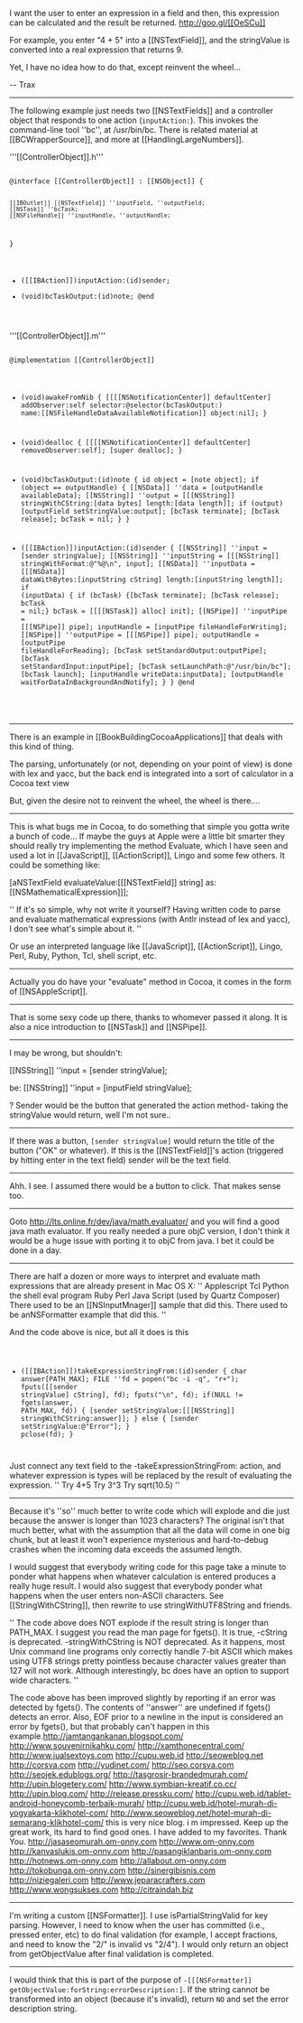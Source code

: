 

I want the user to enter an expression in a field and then, this expression can be calculated and the result be returned. http://goo.gl/[[OeSCu]]

For example, you enter "4 + 5" into a [[NSTextField]], and the stringValue is converted into a real expression that returns 9.

Yet, I have no idea how to do that, except reinvent the wheel...

-- Trax

----

The following example just needs two [[NSTextFields]] and a controller object that responds to one action (<code>inputAction:</code>). This invokes the command-line tool ''bc'', at /usr/bin/bc. There is related material at [[BCWrapperSource]], and more at [[HandlingLargeNumbers]].

'''[[ControllerObject]].h'''

<code>
@interface [[ControllerObject]] : [[NSObject]] {

    [[IBOutlet]] [[NSTextField]] ''inputField, ''outputField;
    [[NSTask]] ''bcTask;
    [[NSFileHandle]] ''inputHandle, ''outputHandle;

}
- ([[IBAction]])inputAction:(id)sender;
- (void)bcTaskOutput:(id)note;
@end
</code>

'''[[ControllerObject]].m'''

<code>
@implementation [[ControllerObject]] 

- (void)awakeFromNib {
    [[[[NSNotificationCenter]] defaultCenter] addObserver:self
                    selector:@selector(bcTaskOutput:)
                    name:[[NSFileHandleDataAvailableNotification]] 
                    object:nil];
}

- (void)dealloc {
    [[[[NSNotificationCenter]] defaultCenter] removeObserver:self];
    [super dealloc];
}

- (void)bcTaskOutput:(id)note {
    id object = [note object];
    if (object == outputHandle) {
        [[NSData]] ''data = [outputHandle availableData];
        [[NSString]] ''output = [[[NSString]] stringWithCString:[data bytes] length:[data length]];
        if (output) [outputField setStringValue:output];
        [bcTask terminate]; [bcTask release]; bcTask = nil;
    }
}

- ([[IBAction]])inputAction:(id)sender {
    [[NSString]] ''input = [sender stringValue];
    [[NSString]] ''inputString = [[[NSString]] stringWithFormat:@"%@\n", input];
    [[NSData]] ''inputData = [[[NSData]] dataWithBytes:[inputString cString] 
                                        length:[inputString length]];
    if (inputData) {
        if (bcTask) {[bcTask terminate]; [bcTask release]; bcTask = nil;}
        bcTask = [[[[NSTask]] alloc] init];
        [[NSPipe]] ''inputPipe = [[[NSPipe]] pipe];
        inputHandle = [inputPipe fileHandleForWriting];
        [[NSPipe]] ''outputPipe = [[[NSPipe]] pipe];
        outputHandle = [outputPipe fileHandleForReading];
        [bcTask setStandardOutput:outputPipe];
        [bcTask setStandardInput:inputPipe];
        [bcTask setLaunchPath:@"/usr/bin/bc"];
        [bcTask launch];
        [inputHandle writeData:inputData];
        [outputHandle waitForDataInBackgroundAndNotify];
    }
}
@end
</code>

----

There is an example in [[BookBuildingCocoaApplications]] that deals with this kind of thing.

The parsing, unfortunately (or not, depending on your point of view) is done with lex and yacc,
but the back end is integrated into a sort of calculator in a Cocoa text view

But, given the desire not to reinvent the wheel, the wheel is there....

----

This is what bugs me in Cocoa, to do something that simple you gotta write a bunch of code... If maybe the guys at Apple were a little bit smarter they should really try implementing the method Evaluate, which I have seen and used a lot in [[JavaScript]], [[ActionScript]], Lingo and some few others.
It could be something like:

 [aNSTextField evaluateValue:[[[NSTextField]] string] as:[[NSMathematicalExpression]]];

''
If it's so simple, why not write it yourself? Having written code to parse and evaluate mathematical expressions (with Antlr instead of lex and yacc), I don't see what's simple about it.
''

Or use an interpreted language like [[JavaScript]], [[ActionScript]], Lingo, Perl, Ruby, Python, Tcl, shell script, etc.

----

Actually you do have your "evaluate" method in Cocoa, it comes in the form of [[NSAppleScript]].

----

That is some sexy code up there, thanks to whomever passed it along.  It is also a nice introduction to [[NSTask]] and [[NSPipe]].

----

I may be wrong, but shouldn't:

[[NSString]] ''input = [sender stringValue];

be:
[[NSString]] ''input = [inputField stringValue];

? Sender would be the button that generated the action method- taking the stringValue would return, well I'm not sure..

----

If there was a button, <code>[sender stringValue]</code> would return the title of the button ("OK" or whatever). If this is the [[NSTextField]]'s action (triggered by hitting enter in the text field) sender will be the text field.

----

Ahh. I see. I assumed there would be a button to click. That makes sense too.

----

Goto http://lts.online.fr/dev/java/math.evaluator/ and you will find a good java math evaluator. If you really needed a pure objC version, I don't think it would be a huge issue with porting it to objC from java.  I bet it could be done in a day.

----
There are half a dozen or more ways to interpret and evaluate math expressions that are already present in Mac OS X:
''
Applescript
Tcl
Python
the shell eval program
Ruby
Perl
Java Script (used by Quartz Composer)
There used to be an [[NSInputMnager]] sample that did this.
There used to be anNSFormatter example that did this.
''

And the code above is nice, but all it does is this
<code>
- ([[IBAction]])takeExpressionStringFrom:(id)sender
{
   char     answer[PATH_MAX];
   FILE  ''fd = popen("bc -i -q", "r+");
   fputs([[sender stringValue] cString], fd);
   fputs("\n", fd);
   if(NULL != fgets(answer, PATH_MAX, fd))
   {
      [sender setStringValue:[[[NSString]] stringWithCString:answer]];
   }
   else
   {
      [sender setStringValue:@"Error"];
   }
   pclose(fd);
}
</code>
Just connect any text field to the -takeExpressionStringFrom: action, and whatever expression is types will be replaced by the result of evaluating the expression.  
''
Try 4+5
Try 3^3
Try sqrt(10.5)
''

----
Because it's ''so'' much better to write code which will explode and die just because the answer is longer than 1023 characters? The original isn't that much better, what with the assumption that all the data will come in one big chunk, but at least it won't experience mysterious and hard-to-debug crashes when the incoming data exceeds the assumed length.

I would suggest that everybody writing code for this page take a minute to ponder what happens when whatever calculation is entered produces a really huge result. I would also suggest that everybody ponder what happens when the user enters non-ASCII characters. See [[StringWithCString]], then rewrite to use stringWithUTF8String and friends.

''
The code above does NOT explode if the result string is longer than PATH_MAX.  I suggest you read the man page for fgets().
It is true, -cString is deprecated.  -stringWithCString is NOT deprecated.  As it happens, most Unix command line programs only correctly handle 7-bit ASCII which makes using UTF8 strings pretty pointless because character values greater than 127 will not work.  Although interestingly, bc does have an option to support wide characters.
''

The code above has been improved slightly by reporting if an error was detected by fgets().  The contents of ''answer'' are undefined if fgets() detects an error.  Also, EOF prior to a newline in the input is considered an error by fgets(), but that probably can't happen in this example.http://jamtangankanan.blogspot.com/
http://www.souvenirnikahku.com/
http://xamthonecentral.com/
http://www.jualsextoys.com
http://cupu.web.id
http://seoweblog.net
http://corsva.com
http://yudinet.com/
http://seo.corsva.com
http://seojek.edublogs.org/
http://tasgrosir-brandedmurah.com/
http://upin.blogetery.com/
http://www.symbian-kreatif.co.cc/
http://upin.blog.com/
http://release.pressku.com/
http://cupu.web.id/tablet-android-honeycomb-terbaik-murah/
http://cupu.web.id/hotel-murah-di-yogyakarta-klikhotel-com/
http://www.seoweblog.net/hotel-murah-di-semarang-klikhotel-com/
this is very nice blog. i m impressed. Keep up the great work, its hard to find good ones. I have added to my favorites. Thank You.
http://jasaseomurah.om-onny.com
http://www.om-onny.com
http://kanvaslukis.om-onny.com
http://pasangiklanbaris.om-onny.com
http://hotnews.om-onny.com
http://allabout.om-onny.com
http://tokobunga.om-onny.com
http://sinergibisnis.com
http://niziegaleri.com
http://www.jeparacrafters.com
http://www.wongsukses.com
http://citraindah.biz


----

I'm writing a custom [[NSFormatter]].  I use isPartialStringValid for key parsing.  However, I need to know when the user has committed (i.e., pressed enter, etc) to do final validation (for example, I accept fractions, and need to know the "2/" is invalid vs "2/4").   I would only return an object from getObjectValue after final validation is completed.

----

I would think that this is part of the purpose of <code>-[[[NSFormatter]] getObjectValue:forString:errorDescription:]</code>.  If the string cannot be transformed into an object (because it's invalid), return <code>NO</code> and set the error description string.